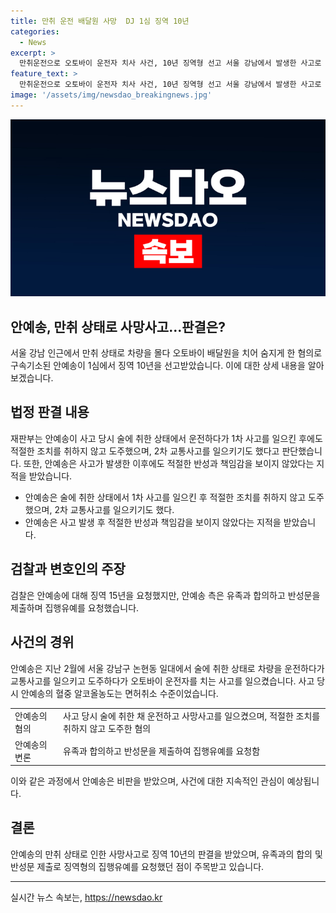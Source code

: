 ```yaml
---
title: 만취 운전 배달원 사망  DJ 1심 징역 10년
categories:
  - News
excerpt: >
  만취운전으로 오토바이 운전자 치사 사건, 10년 징역형 선고 서울 강남에서 발생한 사고로 인해 만취 상태의 안예송이 오토바이 운전자를 치어 사망시킨 혐의로 1심에서 징역 10년을 선고받았다. 재판부는 안씨의 사고 후 태도를 비판하며, 혐의를 부인하고 반성하지 않는다고 지적했다. 유족과의 합의와 반성문 제출을 들고 집행유예를 요청하는 안씨와 검찰의 각별한 요청 등이 논란이 되고 있다. 사고 당시 안씨의 혈중 알코올농도는 0.221%로 면허취소 수준이었다.
feature_text: >
  만취운전으로 오토바이 운전자 치사 사건, 10년 징역형 선고 서울 강남에서 발생한 사고로 인해 만취 상태의 안예송이 오토바이 운전자를 치어 사망시킨 혐의로 1심에서 징역 10년을 선고받았다. 재판부는 안씨의 사고 후 태도를 비판하며, 혐의를 부인하고 반성하지 않는다고 지적했다. 유족과의 합의와 반성문 제출을 들고 집행유예를 요청하는 안씨와 검찰의 각별한 요청 등이 논란이 되고 있다. 사고 당시 안씨의 혈중 알코올농도는 0.221%로 면허취소 수준이었다.
image: '/assets/img/newsdao_breakingnews.jpg'
---
```


<p><img src="/assets/img/newsdao_breakingnews.jpg" alt="implanttips 속보" /></p>

<h2>안예송, 만취 상태로 사망사고...판결은?</h2>

<p data-ke-size="size16">서울 강남 인근에서 만취 상태로 차량을 몰다 오토바이 배달원을 치어 숨지게 한 혐의로 구속기소된 안예송이 1심에서 징역 10년을 선고받았습니다. 이에 대한 상세 내용을 알아보겠습니다.</p>

<h2 data-ke-size="size26">법정 판결 내용</h2>

<p data-ke-size="size16">재판부는 안예송이 사고 당시 술에 취한 상태에서 운전하다가 1차 사고를 일으킨 후에도 적절한 조치를 취하지 않고 도주했으며, 2차 교통사고를 일으키기도 했다고 판단했습니다. 또한, 안예송은 사고가 발생한 이후에도 적절한 반성과 책임감을 보이지 않았다는 지적을 받았습니다.</p>

<ul>
<li>안예송은 술에 취한 상태에서 1차 사고를 일으킨 후 적절한 조치를 취하지 않고 도주했으며, 2차 교통사고를 일으키기도 했다.</li>
<li>안예송은 사고 발생 후 적절한 반성과 책임감을 보이지 않았다는 지적을 받았습니다.</li>
</ul>

<h2 data-ke-size="size26">검찰과 변호인의 주장</h2>

<p data-ke-size="size16">검찰은 안예송에 대해 징역 15년을 요청했지만, 안예송 측은 유족과 합의하고 반성문을 제출하며 집행유예를 요청했습니다.</p>

<h2 data-ke-size="size26">사건의 경위</h2>

<p data-ke-size="size16">안예송은 지난 2월에 서울 강남구 논현동 일대에서 술에 취한 상태로 차량을 운전하다가 교통사고를 일으키고 도주하다가 오토바이 운전자를 치는 사고를 일으켰습니다. 사고 당시 안예송의 혈중 알코올농도는 면허취소 수준이었습니다.</p>

<table>
<tr>
<td>안예송의 혐의</td>
<td>사고 당시 술에 취한 채 운전하고 사망사고를 일으켰으며, 적절한 조치를 취하지 않고 도주한 혐의</td>
</tr>
<tr>
<td>안예송의 변론</td>
<td>유족과 합의하고 반성문을 제출하여 집행유예를 요청함</td>
</tr>
</table>

<p data-ke-size="size16">이와 같은 과정에서 안예송은 비판을 받았으며, 사건에 대한 지속적인 관심이 예상됩니다.</p>

<h2 data-ke-size="size26">결론</h2>

<p data-ke-size="size16">안예송의 만취 상태로 인한 사망사고로 징역 10년의 판결을 받았으며, 유족과의 합의 및 반성문 제출로 징역형의 집행유예를 요청했던 점이 주목받고 있습니다.</p>

<hr>
실시간 뉴스 속보는, <a href="https://newsdao.kr" rel="dofollow">https://newsdao.kr</a>


